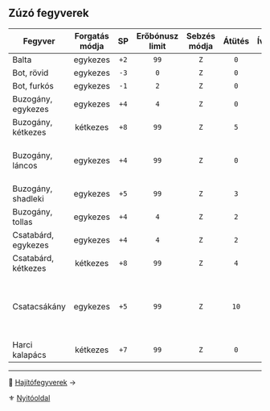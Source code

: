 ## Zúzó fegyverek

<!-- tag: md_table_fegyver_start -->

| Fegyver             | Forgatás módja |  SP  | Erőbónusz limit | Sebzés módja | Átütés | Íves | MK  | KF  | Pengehossz | KÉ  |  TÉ  |  VÉ  | Sebesség | Kategória | Speciális                                                                         |
| ------------------- | :------------: | :--: | :-------------: | :----------: | :----: | :--: | :-: | :-: | :--------: | :-: | :--: | :--: | :------: | :-------: | --------------------------------------------------------------------------------- |
| Balta               |    egykezes    | `+2` |      `99`       |     `Z`      |  `0`   | `0`  | `0` | `0` |    `0`     | `1` | `6`  | `1`  |   `7`    |   zúzó    |                                                                                   |
| Bot, rövid          |    egykezes    | `-3` |       `0`       |     `Z`      |  `0`   | `0`  | `0` | `0` |   `0.5`    | `6` | `9`  | `6`  |   `6`    |   zúzó    |                                                                                   |
| Bot, furkós         |    egykezes    | `-1` |       `2`       |     `Z`      |  `0`   | `0`  | `0` | `0` |    `1`     | `4` | `10` | `8`  |   `7`    |   zúzó    |                                                                                   |
| Buzogány, egykezes  |    egykezes    | `+4` |       `4`       |     `Z`      |  `0`   | `0`  | `0` | `0` |    `1`     | `4` | `12` | `8`  |   `7`    |   zúzó    |                                                                                   |
| Buzogány, kétkezes  |    kétkezes    | `+8` |      `99`       |     `Z`      |  `5`   | `0`  | `0` | `0` |   `1.5`    | `1` | `20` | `8`  |   `9`    |   zúzó    | **Erő** követelmény:`+2`                                                          |
| Buzogány, láncos    |    egykezes    | `+4` |      `99`       |     `Z`      |  `0`   | `0`  | `0` | `0` |    `1`     | `3` | `15` | `6`  |   `7`    |   zúzó    | Ellene az ellenfél Pajzs VÉ fele számít csak!                                     |
| Buzogány, shadleki  |    egykezes    | `+5` |      `99`       |     `Z`      |  `3`   | `0`  | `0` | `0` |    `1`     | `5` | `14` | `9`  |   `7`    |   zúzó    |                                                                                   |
| Buzogány, tollas    |    egykezes    | `+4` |       `4`       |     `Z`      |  `2`   | `0`  | `0` | `0` |   `0.5`    | `4` | `9`  | `4`  |   `6`    |   zúzó    |                                                                                   |
| Csatabárd, egykezes |    egykezes    | `+4` |       `4`       |     `Z`      |  `2`   | `0`  | `0` | `0` |   `0.5`    | `4` | `11` | `7`  |   `7`    |   zúzó    |                                                                                   |
| Csatabárd, kétkezes |    kétkezes    | `+8` |      `99`       |     `Z`      |  `4`   | `0`  | `0` | `0` |   `1.5`    | `4` | `18` | `10` |   `9`    |   zúzó    |                                                                                   |
| Csatacsákány        |    egykezes    | `+5` |      `99`       |     `Z`      |  `10`  | `0`  | `0` | `0` |    `1`     | `5` | `14` | `5`  |   `8`    |   zúzó    | Nagyon vérzik.<br />`50%` az esély, hogy beragad és nem lehet kihúzni harc közben |
| Harci kalapács      |    kétkezes    | `+7` |      `99`       |     `Z`      |  `0`   | `0`  | `0` | `0` |   `1.5`    | `1` | `20` | `8`  |   `9`    |   zúzó    | **Erő** követelmény:`+2`                                                          |

<!-- tag: md_table_fegyver_end -->

---

🔗 [Hajítófegyverek](068_07_hajitofegyverek.md) →

⚜️ [Nyitóoldal](start.md#6-harcrendszer-%EF%B8%8F)
